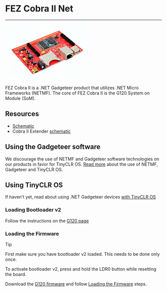 # FEZ Cobra II Net
---
![FEZ Cobra II](images/fez-cobra-ii-net.jpg)

FEZ Cobra II is a .NET Gadgeteer product that utilizes .NET Micro Frameworks (NETMF). The core of FEZ Cobra II is the G120 System on Module (SoM).

## Resources
* [Schematic](http://files.ghielectronics.com/downloads/Schematics/FEZ/FEZ%20Cobra%20II%20Net%20Schematic.pdf)
* Cobra II Extender [schematic](http://files.ghielectronics.com/downloads/Schematics/FEZ/FEZ%20Cobra%20II%20Extender%20Schematic.pdf)

## Using the Gadgeteer software
We discourage the use of NETMF and Gadgeteer software technologies on our products in favor for TinyCLR OS. [Read more](intro.md) about the use of NETMF, Gadgeteer and TinyCLR OS.

## Using TinyCLR OS
If haven't yet, read about using .NET Gadgeteer devices [with TinyCLR OS](intro.md#with-tinyclr-os)

### Loading Bootloader v2
Follow the instructions on the [G120 page](../../../hardware/scm/g120.md)

### Loading the Firmware

> [!Tip]
> First make sure you have bootloader v2 loaded. This needs to be done only once.

To activate bootloader v2, press and hold the LDR0 button while resetting the board.

Download the [G120 firmware](../../../software/tinyclr/downloads.md#g120) and follow [Loading the Firmware](../../../software/tinyclr/loaders/ghi_bootloader.md#loading-the-firmware) steps.

